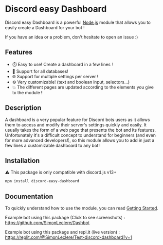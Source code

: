 # Discord easy Dashboard

Discord easy Dashboard is a powerful [Node.js](https://nodejs.org) module that allows you to easily create a Dashboard for your bot !

If you have an idea or a problem, don't hesitate to open an issue :)

## Features

- ⏱️ Easy to use! Create a dashboard in a few lines !
- 📁 Support for all databases!
- 🌐 Support for multiple settings per server !
- ⚙️ Very customizable! (text and boolean input, selectors...)
- 💥 The different pages are updated according to the elements you give to the module !

## Description

A dashboard is a very popular feature for Discord bots users as it allows them to access and modify their server's settings quickly and easily. It usually takes the form of a web page that presents the bot and its features. Unfortunately it's a difficult concept to understand for beginners (and even for more advanced developers!), so this module allows you to add in just a few lines a customizable dashboard to any bot!

## Installation

⚠ This package is only compatible with discord.js v13+

```js
npm install discord-easy-dashboard
```

## Documentation

To quickly understand how to use the module, you can read [Getting Started](/docs/gettingStarted.md).

Example bot using this package (Click to see screenshots) : https://github.com/SimonLeclere/Dashbot

Example bot using this package and repl.it (live version) : https://replit.com/@SimonLeclere/Test-discord-dashboard?v=1
